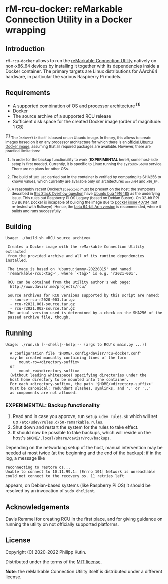 
rM-rcu-docker: reMarkable Connection Utility in a Docker wrapping
=================================================================

Introduction
------------

[reMarkable Connection Utility]: http://www.davisr.me/projects/rcu/

`rM-rcu-docker` allows to run the [reMarkable Connection Utility] natively on non-x86_64
devices by installing it together with its dependencies inside a Docker container. The
primary targets are Linux distributions for AArch64 hardware, in particular the various
Raspberry Pi models.


Requirements
------------

[official Ubuntu Docker image]: https://hub.docker.com/_/ubuntu
[Docker issue 40734]: https://github.com/moby/moby/issues/40734
[this Stack Overflow question]: https://stackoverflow.com/questions/66319610/gpg-error-in-ubuntu-21-04-after-second-apt-get-update-during-docker-build
[Ubuntu bug 1916485]: https://bugs.launchpad.net/ubuntu/+source/libseccomp/+bug/1916485
[beta 64-bit Arm version]: https://downloads.raspberrypi.org/raspios_arm64/images/

* A supported combination of OS and processor architecture <sup>**[1]**</sup>
* Docker
* The source archive of a supported RCU release
* Sufficient disk space for the created Docker image (order of magnitude: 1 GB)

<sup>**[1]**</sup> <small>The `Dockerfile` itself is based on an Ubuntu image. In theory,
this allows to create images based on it on any processor architecture for which there is an
[official Ubuntu Docker image], assuming that all required packages are available. However,
there are practical limitations:

1. In order for the backup functionality to work (**EXPERIMENTAL** here!), some host-side
   setup is first needed. Currently, it is specific to Linux running the `systemd-udevd`
   service. There are no plans for other OSs.

2. The build of `imx_usb` carried out in the container is verified by comparing its SHA256
   to known values, which currently are available only on architectures `aarch64` and
   `x86_64`.

3. A reasonably recent Docker/`libseccomp` must be present on the host: the symptoms
   described in [this Stack Overflow question] have [Ubuntu bug 1916485] as the underlying
   issue. This rules out Raspberry Pi OS Legacy (based on Debian Buster). On 32-bit RPi OS
   Buster, Docker is incapable of building the image due to [Docker issue 40734] (not
   re-tested with Bullseye). Hence, the [beta 64-bit Arm version] is recommended, where it
   builds and runs successfully.

</small>


Building
--------

~~~~~~~~~~
Usage: ./build.sh <RCU source archive>

 Creates a Docker image with the reMarkable Connection Utility extracted
 from the provided archive and all of its runtime dependencies installed.

 The image is based on 'ubuntu:jammy-20220815' and named
 'remarkable-rcu:<tag>', where '<tag>' is e.g. 'r2021-001'.

 RCU can be obtained from the utility author's web page:
  http://www.davisr.me/projects/rcu/

 Source archives for RCU versions supported by this script are named:
  - source-rcu-r2020-003.tar.gz
  - rcu-r2021.001-source.tar.gz
  - rcu-r2021.002-source.tar.gz
 The actual version used is determined by a check on the SHA256 of the
 passed archive file, though.
~~~~~~~~~~


Running
-------

~~~~~~~~~~
Usage: ./run.sh [--shell|--help|-- (args to RCU's main.py ...)]

  A configuration file '$HOME/.config/davisr/rcu-docker.conf'
  may be created manually containing lines of the form
      mount-ro=<directory-suffix>
  or
      mount-rw=<directory-suffix>
  (without leading whitespace) specifying directories under the
  host home directory to be mounted into the container.
  For each <directory-suffix>, the path '$HOME/<directory-suffix>'
  must be canonical: redundant slashes, symlinks, and '.' or '..'
  as components are not allowed.
~~~~~~~~~~

### **EXPERIMENTAL**: Backup functionality

1. Read and in case you approve, run `setup_udev_rules.sh` which will set up
   `/etc/udev/rules.d/50-remarkable.rules`.
2. Shut down and restart the system for the rules to take effect.
3. It should now be possible to take backups, which will reside on the host's
   `$HOME/.local/share/davisr/rcu/backups`.

Depending on the networking setup of the host, manual intervention may be needed at most
twice (at the beginning and the end of the backup): if in the log, a message like

```
reconnecting to restore os...
Unable to connect to 10.11.99.1: [Errno 101] Network is unreachable
could not connect to the recovery os. 11 retries left
```

appears, on Debian-based systems (like Raspberry Pi OS) it should be resolved by an
invocation of `sudo dhclient`.


Acknowledgements
----------------

Davis Remmel for creating RCU in the first place, and for giving guidance on running the
utility on not officially supported platforms.


License
-------

Copyright (C) 2020-2022 Philipp Kutin.

Distributed under the terms of the [MIT license](LICENSE.MIT.txt).

**Note**: the reMarkable Connection Utility itself is distributed under a different license.
